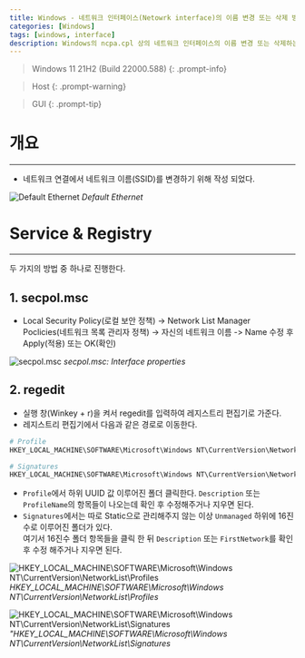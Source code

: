 ```yaml
---
title: Windows - 네트워크 인터페이스(Netowrk interface)의 이름 변경 또는 삭제 방법
categories: [Windows]
tags: [windows, interface]
description: Windows의 ncpa.cpl 상의 네트워크 인터페이스의 이름 변경 또는 삭제하는 방법이다.
---
```


>Windows 11 21H2 (Build 22000.588)
{: .prompt-info}

>Host
{: .prompt-warning}

>GUI
{: .prompt-tip}

# 개요
---

* 네트워크 연결에서 네트워크 이름(SSID)를 변경하기 위해 작성 되었다.

![Default Ethernet](/assets/img/post/windows/2022-07-22-windows-change_or_remove_network_interface/1.png)
_Default Ethernet_

# Service & Registry
---

두 가지의 방법 중 하나로 진행한다.

## 1. secpol.msc

* Local Security Policy(로컬 보안 정책) -> Network List Manager Poclicies(네트워크 목록 관리자 정책) -> 자신의 네트워크 이름 -> Name 수정 후 Apply(적용) 또는 OK(확인)

![secpol.msc](/assets/img/post/windows/2022-07-22-windows-change_or_remove_network_interface/2.png)
_secpol.msc: Interface properties_

## 2. regedit

- 실행 창(Winkey + r)을 켜서 regedit를 입력하여 레지스트리 편집기로 가준다.
- 레지스트리 편집기에서 다음과 같은 경로로 이동한다.

```powershell
# Profile
HKEY_LOCAL_MACHINE\SOFTWARE\Microsoft\Windows NT\CurrentVersion\NetworkList\Profiles

# Signatures
HKEY_LOCAL_MACHINE\SOFTWARE\Microsoft\Windows NT\CurrentVersion\NetworkList\Signatures
```

- `Profile`에서 하위 UUID 값 이루어진 폴더 클릭한다.
   `Description` 또는 `ProfileName`의 항목들이 나오는데 확인 후 수정해주거나 지우면 된다.
- `Signatures`에서는 따로 Static으로 관리해주지 않는 이상 `Unmanaged` 하위에 16진수로 이루어진 폴더가 있다.  
여기서 16진수 폴더 항목들을 클릭 한 뒤 `Description` 또는 `FirstNetwork`를 확인 후 수정 해주거나 지우면 된다.

![HKEY_LOCAL_MACHINE\SOFTWARE\Microsoft\Windows NT\CurrentVersion\NetworkList\Profiles](/assets/img/post/windows/2022-07-22-windows-change_or_remove_network_interface/3.png)
_HKEY_LOCAL_MACHINE\SOFTWARE\Microsoft\Windows NT\CurrentVersion\NetworkList\Profiles_

![HKEY_LOCAL_MACHINE\SOFTWARE\Microsoft\Windows NT\CurrentVersion\NetworkList\Signatures](/assets/img/post/windows/2022-07-22-windows-change_or_remove_network_interface/4.png)
_"HKEY_LOCAL_MACHINE\SOFTWARE\Microsoft\Windows NT\CurrentVersion\NetworkList\Signatures_